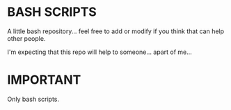 # BASH SCRIPTS
A little bash repository... feel free to add or modify if you think that can help other people.

I'm expecting that this repo will help to someone... apart of me...

# IMPORTANT
Only bash scripts.
